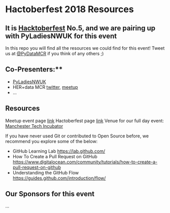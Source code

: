 # Hactoberfest 2018 Resources

## It is [Hacktoberfest](https://hacktoberfest.digitalocean.com) No.5, and we are pairing up with PyLadiesNWUK for this event

In this repo you will find all the resources we could find for this event!
Tweet us at [@PyDataMCR](https://twitter.com/PyDataMCR) if you think of any others ;)


## Co-Presenters:**
* [PyLadiesNWUK](https://twitter.com/PyLadiesNWUK)
* HER+data MCR [twitter](https://twitter.com/herplusdatamcr), [meetup](https://www.meetup.com/HER-Data-MCR/)  
* ...

## Resources
Meetup event page [link](https://www.meetup.com/PyData-Manchester/events/254560871/)
Hactoberfest page [link](https://hacktoberfest.digitalocean.com)
Venue for our full day event: [Manchester Tech Incubator](https://mspl.co.uk/campuses/manchester-technology-centre/tech-incubator/)

If you have never used Git or contributed to Open Source before, we recommend you explore some of the below:
* GitHub Learning Lab https://lab.github.com/
* How To Create a Pull Request on GitHub https://www.digitalocean.com/community/tutorials/how-to-create-a-pull-request-on-github
* Understanding the GitHub Flow https://guides.github.com/introduction/flow/


## Our Sponsors for this event
...
